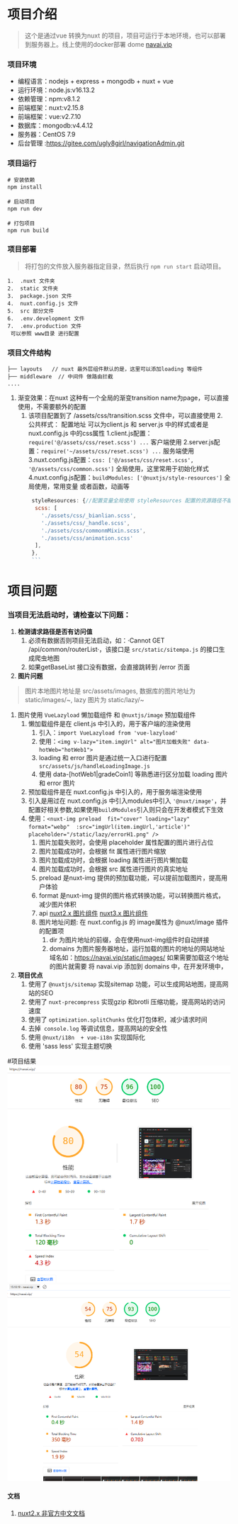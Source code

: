 # 项目介绍
>这个是通过vue 转换为nuxt 的项目，项目可运行于本地环境，也可以部署到服务器上。线上使用的docker部署 dome [navai.vip](https://navai.vip)
### 项目环境
- 编程语言：nodejs + express + mongodb + nuxt + vue
- 运行环境：node.js:v16.13.2
- 依赖管理：npm:v8.1.2
- 前端框架：nuxt:v2.15.8
- 前端框架：vue:v2.7.10
- 数据库：mongodb:v4.4.12
- 服务器：CentOS 7.9
- 后台管理 :https://gitee.com/ugly8girl/navigationAdmin.git
### 项目运行
```
# 安装依赖
npm install

# 启动项目
npm run dev

# 打包项目
npm run build
```
### 项目部署
> 将打包的文件放入服务器指定目录，然后执行 `npm run start` 启动项目。
```
1.  .nuxt 文件夹
2.  static 文件夹
3.  package.json 文件
4.  nuxt.config.js 文件
5.  src 部分文件
6.  .env.development 文件
7.  .env.production 文件
 可以参照 www目录 进行配置
```
### 项目文件结构
```
├── layouts   // nuxt 最外层组件默认的是，这里可以添加loading 等组件
├── middleware  // 中间件 做路由拦截
.... 
```
1. 渐变效果：在nuxt 这种有一个全局的渐变transition name为page，可以直接使用，不需要额外的配置
   1. 该项目配置到了 /assets/css/transition.scss 文件中，可以直接使用
      2. 公共样式： 配置地址 可以为client.js 和 server.js 中的样式或者是nuxt.config.js 中的css属性
         1.client.js配置：`require('@/assets/css/reset.scss') ...` 客户端使用
         2.server.js配置：`require('~/assets/css/reset.scss') ...` 服务端使用
         3.nuxt.config.js配置：`css: ['@/assets/css/reset.scss', '@/assets/css/common.scss']` 全局使用，这里常用于初始化样式
         4.nuxt.config.js配置：`buildModules: ['@nuxtjs/style-resources']` 全局使用，常用变量 或者函数，动画等 
         ```nuxt.config.js
          styleResources: {//配置变量全局使用 styleResources 配置的资源路径不能使用 ~ 和 @,要使用绝对或者相对路径
           scss: [
             './assets/css/_bianlian.scss',
             './assets/css/_handle.scss',
             './assets/css/commonmMixin.scss',
             './assets/css/animation.scss'
           ],
          },
          ```


# 项目问题
### 当项目无法启动时，请检查以下问题：
1. **检测请求路径是否有访问值**
   1. 必须有数据否则项目无法启动，如：·Cannot GET /api/common/routerList·，该接口是 `src/static/sitempa.js` 的接口生成爬虫地图
   2. 如果getBaseList 接口没有数据，会直接跳转到 /error 页面
3. **图片问题**
> 图片本地图片地址是 src/assets/images, 数据库的图片地址为 static/images/~, lazy 图片为 static/lazy/~
   1. 图片使用 `VueLazyload` 懒加载组件 和 `@nuxtjs/image` 预加载组件
      1. 懒加载组件是在 client.js 中引入的，用于客户端的渲染使用
          1. 引入：`import VueLazyload from 'vue-lazyload'`
          2. 使用：`<img v-lazy="item.imgUrl" alt="图片加载失败" data-hotWeb="hotWeb1">`
          3. loading 和 error 图片是通过统一入口进行配置 `src/assets/js/handleLoadingImage.js` 
          4. 使用 data-[hotWeb1|gradeCoin1] 等熟悉进行区分加载 loading 图片和 error 图片
      2. 预加载组件是在 nuxt.config.js 中引入的，用于服务端渲染使用
        1. 引入是用过在 nuxt.config.js 中引入modules中引入 `'@nuxt/image'`，并配置好相关参数,如果使用`buildModules`引入则只会在开发者模式下生效
        2. 使用：`<nuxt-img preload  fit="cover" loading="lazy" format="webp"  :src="imgUrl(item.imgUrl,'article')" placeholder="/static/lazy/errorH1.png" />`
            1. 图片加载失败时，会使用 placeholder 属性配置的图片进行占位
            2. 图片加载成功时，会根据 fit 属性进行图片缩放
            3. 图片加载成功时，会根据 loading 属性进行图片懒加载
            4. 图片加载成功时，会根据 src 属性进行图片的真实地址
            5. preload 是nuxt-img 提供的预加载功能，可以提前加载图片，提高用户体验
            6. format 是nuxt-img 提供的图片格式转换功能，可以转换图片格式，减少图片体积
            7. api [nuxt2.x 图片组件](https://v0.image.nuxtjs.org/api/options) [nuxt3.x 图片组件](https://image.nuxtjs.org.cn/usage/nuxt-img)  
            8. 图片地址问题: 在 nuxt.config.js 的 image属性为 @nuxt/image 插件的配置项
               1. dir 为图片地址的前缀，会在使用nuxt-img组件时自动拼接
               2. domains 为图片服务器地址，运行加载的图片的地址的网站地址域名如：https://navai.vip/static/images/ 如果需要加载这个地址的图片就需要 将 navai.vip 添加到 domains 中，在开发环境中，
4. **项目优点**
   1. 使用了 `@nuxtjs/sitemap` 实现sitemap 功能，可以生成网站地图，提高网站的SEO
   2. 使用了 `nuxt-precompress` 实现gzip 和brotli 压缩功能，提高网站的访问速度
   3. 使用了 `optimization.splitChunks` 优化打包体积，减少请求时间
   4. 去掉` console.log` 等调试信息，提高网站的安全性
   5. 使用 `@nuxt/i18n  + vue-i18n` 实现国际化
   6. 使用 'sass less' 实现主题切换

#项目结果
![img_2.png](img_2.png)
![img_1.png](img_1.png)
#### 文档
1. [nuxt2.x 非官方中文文档](https://www.w3cschool.cn/nuxtjs/nuxtjs-opyl36g3.html)
